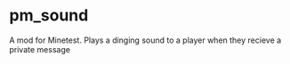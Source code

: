 # pm_sound
A mod for Minetest. Plays a dinging sound to a player when they recieve a private message
